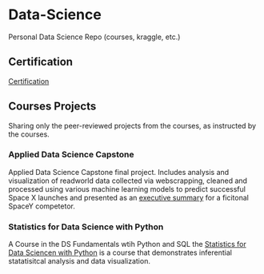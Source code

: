 # Data-Science
Personal Data Science Repo  (courses, kraggle, etc.)

## Certification
[Certification](https://github.com/shansenromu/Data-Science/tree/main/Certification)

## Courses Projects

Sharing only the peer-reviewed projects from the courses, as instructed by the courses. 

### Applied Data Science Capstone
Applied Data Science Capstone final project. Includes analysis and visualization of readworld data collected via webscrapping, cleaned and processed using various machine learning models to predict successful Space X launches and presented as an [executive summary](https://github.com/shansenromu/Data-Science/blob/main/Applied-Data-Science-Capstone/ds-capstone.pdf) for a ficitonal SpaceY competetor. 

### Statistics for Data Science with Python
A Course in the DS Fundamentals wtih Python and SQL the [Statistics for Data Sciencen with Python]([https://github.com/shansenromu/Data-Science/tree/main/Data%20Science%20Fundamentals%20with%20Python%20and%20SQL%20Specialization/Statistics%20for%20Data%20Science%20with%20Python](https://github.com/shansenromu/Data-Science/blob/main/Data%20Science%20Fundamentals%20with%20Python%20and%20SQL%20Specialization/Statistics%20for%20Data%20Science%20with%20Python/Statistics%20for%20Data%20Science%20Project.ipynb)https://github.com/shansenromu/Data-Science/blob/main/Data%20Science%20Fundamentals%20with%20Python%20and%20SQL%20Specialization/Statistics%20for%20Data%20Science%20with%20Python/Statistics%20for%20Data%20Science%20Project.ipynb) is a course that demonstrates inferential statatisitcal analysis and data visualization.

